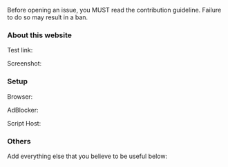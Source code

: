 Before opening an issue, you MUST read the contribution guideline. 
Failure to do so may result in a ban. 

### About this website

Test link: 

Screenshot: 

### Setup

Browser: 

AdBlocker: 

Script Host: 

### Others

Add everything else that you believe to be useful below: 
